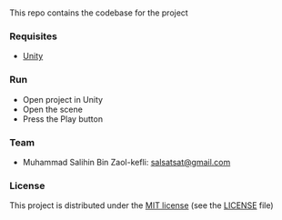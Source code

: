 # <Project Name>
This repo contains the codebase for the <Project Name> project

### Requisites

* [Unity](www.unity3d.com) <version>

### Run

* Open project in Unity
* Open the <Scene Name> scene
* Press the Play button

### Team

* Muhammad Salihin Bin Zaol-kefli: salsatsat@gmail.com

### License

This project is distributed under the [MIT license](https://en.wikipedia.org/wiki/MIT_License) (see the [LICENSE](./LICENSE) file)
